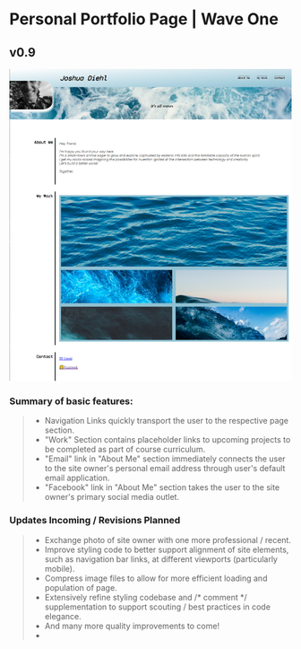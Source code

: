 # Personal Portfolio Page | Wave One
## v0.9
[![Developer Portfolio Landing Page](/assets/README-assets/Portfolio-Landing.png)](https://numinousblue.github.io/Personal-Portfolio-Bluev2/)

### Summary of basic features:  
  
  > - Navigation Links quickly transport the user to the respective page section.
  > - "Work" Section contains placeholder links to upcoming projects to be completed as part of course curriculum.
  > - "Email" link in "About Me" section immediately connects the user to the site owner's personal email address through user's default email application.
  > - "Facebook" link in "About Me" section takes the user to the site owner's primary social media outlet.  
    
### Updates Incoming / Revisions Planned  
  
  > - Exchange photo of site owner with one more professional / recent.
  > - Improve styling code to better support alignment of site elements, such as navigation bar links, at different viewports (particularly mobile).
  > - Compress image files to allow for more efficient loading and population of page.
  > - Extensively refine styling codebase and /* comment */ supplementation to support scouting / best practices in code elegance.
  > - And many more quality improvements to come!
  > - 
